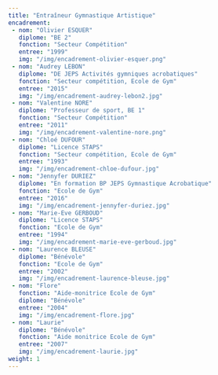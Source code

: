 ```yaml
---
title: "Entraîneur Gymnastique Artistique"
encadrement:
 - nom: "Olivier ESQUER"
   diplome: "BE 2"
   fonction: "Secteur Compétition"
   entree: "1999"
   img: "/img/encadrement-olivier-esquer.png"
 - nom: "Audrey LEBON"
   diplome: "DE JEPS Activités gymniques acrobatiques"
   fonction: "Secteur compétition, Ecole de Gym"
   entree: "2015"
   img: "/img/encadrement-audrey-lebon2.jpg"
 - nom: "Valentine NORE"
   diplome: "Professeur de sport, BE 1"
   fonction: "Secteur Compétition"
   entree: "2011"
   img: "/img/encadrement-valentine-nore.png"
 - nom: "Chloé DUFOUR"
   diplome: "Licence STAPS"
   fonction: "Secteur compétition, Ecole de Gym"
   entree: "1993"
   img: "/img/encadrement-chloe-dufour.jpg"
 - nom: "Jennyfer DURIEZ"
   diplome: "En formation BP JEPS Gymnastique Acrobatique"
   fonction: "Ecole de Gym"
   entree: "2016"
   img: "/img/encadrement-jennyfer-duriez.jpg"
 - nom: "Marie-Eve GERBOUD"
   diplome: "Licence STAPS"
   fonction: "Ecole de Gym"
   entree: "1994"
   img: "/img/encadrement-marie-eve-gerboud.jpg"
 - nom: "Laurence BLEUSE"
   diplome: "Bénévole"
   fonction: "Ecole de Gym"
   entree: "2002"
   img: "/img/encadrement-laurence-bleuse.jpg"
 - nom: "Flore"
   fonction: "Aide-monitrice Ecole de Gym"
   diplome: "Bénévole"
   entree: "2004"
   img: "/img/encadrement-flore.jpg"
 - nom: "Laurie"
   diplome: "Bénévole"
   fonction: "Aide monitrice Ecole de Gym"
   entree: "2007"
   img: "/img/encadrement-laurie.jpg"
weight: 1
---
```

